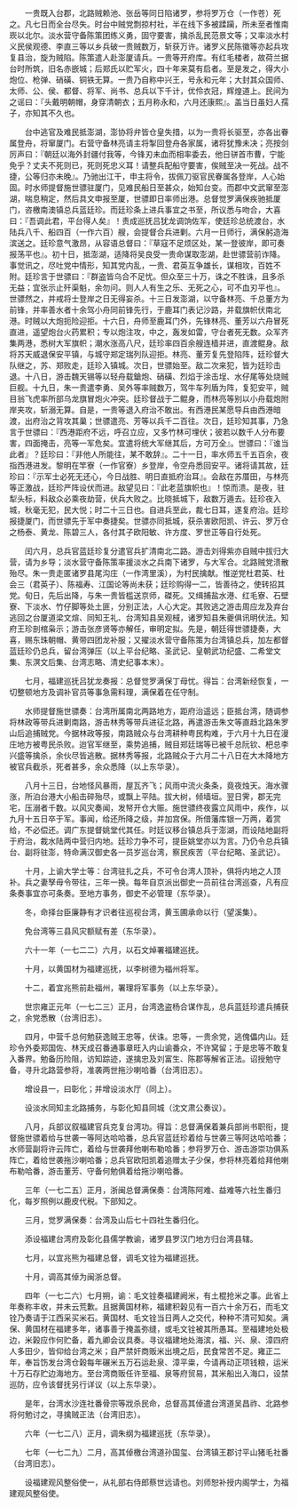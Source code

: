 <!-- { "loadSidebar": true } -->
　　一贵既入台郡，北路贼赖池、张岳等同日陷诸罗，参将罗万仓（一作苍）死之。凡七日而全台尽失。时台中贼党剽掠村社，半在线下多被蹂躏，所未至者惟南崁以北尔。淡水营守备陈策团练义勇，固守要害，擒杀乱民范景文等；又率淡水村义民侯观德、李直三等以乡兵破一贵贼数万，斩获万许。诸罗义民陈徽等亦起兵攻复县治，旋为贼陷。陈策遣人赴澎厦请兵。一贵等开府库。有红毛楼者，故荷兰据台时所筑，旧名赤嵌城；后郑氏以贮军火，四十年来莫有启者。至是发之，得大小炮位、枪弹、硝磺、铜铁无算。一贵乃自称中兴王，号永和元年；大封其众国师、太师、公、侯、都督、将军、尚书、总兵以下千计，优伶衣冠，辉煌道上。民间为之谣曰：『头戴明朝帽，身穿清朝衣；五月称永和，六月还康熙』。盖当日虽妇人孺子，亦知其不久也。

　　台中逃官及难民抵澎湖，澎协将弁皆仓皇失措，以为一贵将长驱至，亦各出眷属登舟，将窜厦门。右营守备林亮请主将掣回登舟各家属，诸将犹豫未决；亮按剑厉声曰：『朝廷以海外封疆付我等，今锋刃未血而相率委去，他日骈首市曹，宁能免乎？丈夫不死则已，死则死忠义耳！请整兵配船守要害，俟贼至决一死战。战不捷，公等归亦未晚』。乃驰出江干，申主将令，拔佩刀驱官民眷属各登岸，人心始固。时水师提督施世骠驻厦门，见难民船日至甚众，始知台变。而郡中文武窜至澎湖，喘息稍定，然后具文申报至厦，世骠即日率师出港。总督觉罗满保疾驰抵厦门，咨檄南澳镇总兵蓝廷珍。而廷珍条上进兵事宜之书至，所议悉与吻合，大喜曰：『吾调此君，平台得人矣』！责成巡抚吕犹龙调饷佐军，使廷珍总统渡台，水陆兵八千、船四百（一作六百）艘，会提督合兵进剿。六月一日师行，满保躬造海滨送之。廷珍意气激昂，从容语总督曰：『草寇不足烦区处，某一登彼岸，即可奏报荡平也』。初十日，抵澎湖，适降将吴良受一贵命谋取澎湖，赴世骠营前诈降。事觉讯之，尽吐党中情形，知其党内乱，一贵、君英互争雄长，谋相攻，百姓不附。廷珍言于世骠曰：『群盗皆乌合不足忧。但众至三十万，诛之不胜诛，且多杀无益；宜张示止歼渠魁，余勿问。则人人有生之乐、无死之心，可不血刃平也』。世骠然之，并戒将士登岸之日无得妄杀。十三日发澎湖，以守备林亮、千总董方为前锋，并率善水者十余驾小舟同前锋先行，于鹿耳门表记沙路，并载旗帜伏南北港。时贼以大炮扼险迎拒。十六日，舟师至鹿耳门外，先锋林亮、董芳以六舟冒死直进，遥望炮台火药累积；专以炮注攻，中之，轰发如雷，守台者死无数。众军齐集两港，悉树大军旗帜；潮水涨高八尺，廷珍率四百余艘连樯并进，直渡鲲身。敌将苏天威退保安平镇，与城守郑定瑞列队迎拒。林亮、董芳复先登陷阵，廷珍督大队继之，苏、郑败走，廷珍入镇城。次日，世骠始至。敌二次来犯，皆为廷珍击退。十八日，游击魏天锡等以轻舟载鎗炮、硝磺、烈焰于涂击埕、水仔尾等处烧贼巨舰。十九日，朱一贵遣李勇、吴外等率贼数万，驾牛车列盾为阵，复犯安平，贼目翁飞虎率所部乌龙旗冒炮火冲突。廷珍督战于二鲲身，而林亮等别以小舟载炮附岸夹攻，斩溺无算。自是，一贵等退入府治不敢出。有西港民某愿导兵由西港暗渡，出府治之背攻其巢；世骠遣亮、芳等以兵千二百往。次日，廷珍知其事，乃急言于世骠曰：『西港距府不远，呼召立应，又多竹林可埋伏；彼若以数千人分布要害，四面掩击，亮等一军危矣。宜遣将统大军继其后，方可万全』。世骠曰：『谁当此者』？廷珍曰：『非他人所能往，某不敢辞』。二十一日，率水师五千五百余，夜指西港进发。黎明在竿寮（一作官寮）乡登岸，令空舟悉回安平。诸将请其故，廷珍曰：『示军士必死无还心，今日战胜、明日直抵府治耳』。会敌在苏厝田，与林亮等正激战，廷珍严阵设伏而进。敌望见曰：『此老蓝旗帜也』！惊而溃。是夜，驻犁头标，料敌众必乘夜劫营，伏兵大败之。比晓抵城下，敌数万遁去。廷珍夜入城，秋毫无犯，民大悦；时二十三日也。自进兵至此，裁七日耳，遂复府治。廷珍报捷厦门，而世骠先于军中奏捷矣。世骠亦同抵城，获杀害欧阳凯、许云、罗万仓之杨泰、黄龙、陈碧三人，各付其子欧阳敏、许方度、罗世正等自行处死。

　　闰六月，总兵官蓝廷珍复分遣官兵扩清南北二路。游击刘得紫亦自贼中拔归大营，请为乡导；淡水营守备陈策率援淡水之兵南下诸罗，与大军合。北路贼党溃散殆尽。朱一贵走匿诸罗县尾沟庄（一作湾里溪），为村民擒献。惟逆党杜君英、杜会三（君英子）、陈福寿、江国论等尚未获；廷珍购得一二，皆善待之，使转招其党。旬日，先后出降，与朱一贵皆槛送京师，磔死。又缉捕盐水港、红毛寮、石壁寮、下淡水、竹仔脚等处土匪，分别正法，人心大定。其败逃之游击周应龙及弃台逃回之台厦道梁文煊、同知王礼、台湾知县吴观棫，诸罗知县朱夔俱讯明伏法。知府王珍剖棺枭示；游击张彦贤等亦解任，审明定拟。先是，朝廷得世骠捷奏，大喜，赐东珠朝帽、黄带四团龙补服；又擢淡水营守备陈策为台湾镇总兵，加左都督蓝廷珍仍总兵，留台湾弹压（以上平台纪略、圣武记、皇朝武功纪盛、二希堂文集、东溟文后集、台湾志略、清史纪事本末）。

　　七月，福建巡抚吕犹龙奏报：总督觉罗满保丁母忧。得旨：台湾新经恢复，一切整顿地方及调补官员等事急需料理，满保着在任守制。

　　水师提督施世骠奏：台湾所属南北两路地方，距府治遥远；臣抵台湾，随调参将林政等带兵进剿南路，游击林秀等带兵进征北路，再遣游击朱文等直趋北路朱罗山后追捕贼党。今据林政等报，南路贼众与台湾耕种粤民构难，于六月十九日在漫庄地方被粤民杀败。迨官军继至，乘势追捕，贼目郑廷瑞等已被千总阮钦、杷总李兴盛等擒杀，余伙尽皆逃散。据林秀等报，北路贼众于六月二十八日在大木降地方被官兵截杀，死者甚多，余众悉降（以上东华录）。

　　八月十三日，台地怪风暴雨，屋瓦齐飞；风雨中流火条条，竟夜烛天。海水骤涨，所泊台港大小船击碎殆尽，或飘上平陆。拔大树，倾墙垣。翌日霁，郡无完宅，压溺者千数。以风灾奏闻，发帑开仓大赈。施世骠终夜露立风雨中，疾作，以九月十五日卒于军。事闻，给还所降之级，并加宫保。所借藩库银一万两，着赏给，不必偿还。调广东提督姚堂代其任。时廷议移台镇总兵于澎湖，而设陆地副将于府治，裁水陆两中营归内地。廷珍力争不可，提臣姚堂亦以为言。乃仍令总兵镇台、副将驻澎，特命满汉御史各一员岁巡台湾，察民疾苦（平台纪略、圣武记）。

　　十月，上谕大学士等：台湾驻扎之兵，不可令台湾人顶补，俱将内地之人顶补。兵之妻孥毋令带往，三年一换。每年自京派出御史一员前往台湾巡查，凡有应条奏事宜亦可条奏。至地方事务，御史不必管理（东华录）。

　　冬，命择台臣廉静有才识者往巡视台湾，黄玉圃承命以行（望溪集）。

　　免台湾等三县风灾额赋有差（东华录）。

　　六十一年（一七二二）六月，以石文焯署福建巡抚。

　　十月，以黄国材为福建巡抚，以李树德为福州将军。

　　十二，着宜兆熊前赴福州，署理将军事务（以上东华录）。

　　世宗雍正元年（一七二三）正月，台湾逸盗杨合谋作乱，总兵蓝廷珍遣兵捕获之，余党悉散（台湾旧志）。

　　四月，中营千总何勉获逸贼王忠等，伏诛。忠等，一贵余党，逃傀儡内山。廷珍令外委郑国佐、林天成召番通事章旺入内山谕番众，不许窝留；于是忠等不敢复入番界。勉备历险阻，访知踪迹，遂擒忠及刘富生、陈郡等解省正法。诏授勉守备，寻升北路营参将，准袭两世拖沙喇哈番（台湾旧志）。

　　增设县一，曰彰化；并增设淡水厅（同上）。

　　设淡水同知主北路捕务，与彰化知县同城（沈文肃公奏议）。

　　八月，兵部议叙福建官兵克复台湾功。得旨：总督满保着兼兵部尚书职衔，提督施世骠着给与世袭一等阿达哈哈番，总兵官蓝廷珍着给与世袭三等阿达哈哈番；水师营副将许云阵亡，着给与世袭拜他喇布勒哈番；参将罗万仓、游击游崇功俱系阵亡，着给世袭拖沙喇哈番；总兵官欧阳凯着追赠太子少保，参将林亮着给拜他喇布勒哈番，游击董芳、守备何勉俱着给拖沙喇哈番。

　　三年（一七二五）正月，浙闽总督满保奏：台湾陈阿难、益难等六社生番归化，每岁照例以鹿皮代税。下部知之。

　　三月，觉罗满保奏：台湾及山后七十四社生番归化。

　　添设福建台湾府及彰化县儒学教谕，诸罗县罗汉门地方归台湾县辖。

　　七月，以宜兆熊为福建总督，调毛文铨为福建巡抚。

　　十月，调高其倬为闽浙总督。

　　四年（一七二六）七月朔，谕：毛文铨奏福建阙米，有土棍抢米之事。此省上年奏称丰收，并未云荒歉。且据黄国材称，福建积榖见有一百六十余万石，而毛文铨乃奏请于江西采买米石。黄国材、毛文铨当日两人之交代，种种不清可知矣。满保、黄国材在福建多年，诸事善于掩盖弥缝，或毛文铨被其所愚耳。至福建地处极边，米榖应作何贮备，着九卿会议具奏。寻议福建地处海滨，福、兴、泉、漳四府人多田少，皆仰给台湾之米；自严禁奸商贩米出境之后，民食常苦不足。雍正二年，奉旨饬发台湾仓榖每年碾米五万石运赴泉、漳平粜，今请再动正项钱粮，运米十万石存贮边海地方。至台湾商贩任许至福、泉等府贸易，其米船出入海口，设禁巡防，应令该督抚另行详议（以上东华录）。

　　是年，台湾水沙连社番骨宗等戕杀民命，总督高其倬遣台湾道吴昌祚、北路参将何勉讨之，寻擒贼正法（台湾旧志）。

　　六年（一七二八）正月，调朱纲为福建巡抚（东华录）。

　　七年（一七二九）二月，高其倬檄台湾道孙国玺、台湾镇王郡讨平山猪毛社番（台湾旧志）。

　　设福建观风整俗使一，从礼部右侍郎蔡世远请也。刘师恕补授内阁学士，为福建观风整俗使。

